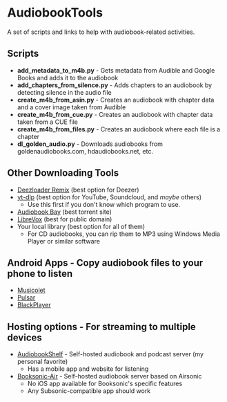 # AudiobookTools

A set of scripts and links to help with audiobook-related activities.

## Scripts

- **add_metadata_to_m4b.py** - Gets metadata from Audible and Google Books and adds it to the audiobook
- **add_chapters_from_silence.py** - Adds chapters to an audiobook by detecting silence in the audio file
- **create_m4b_from_asin.py** - Creates an audiobook with chapter data and a cover image taken from Audible
- **create_m4b_from_cue.py** - Creates an audiobook with chapter data taken from a CUE file
- **create_m4b_from_files.py** - Creates an audiobook where each file is a chapter
- **dl_golden_audio.py** - Downloads audiobooks from goldenaudiobooks.com, hdaudiobooks.net, etc.

## Other Downloading Tools

- [Deezloader Remix](https://www.deezloader.app/download/) (best option for Deezer)
- [yt-dlp](https://github.com/yt-dlp/yt-dlp) (best option for YouTube, Soundcloud, and _maybe_ others)
  - Use this first if you don't know which program to use.
- [Audiobook Bay](https://audiobookbay.net) (best torrent site)
- [LibreVox](http://librivox.org/search) (best for public domain)
- Your local library (best option for all of them)
  - For CD audiobooks, you can rip them to MP3 using Windows Media Player or similar software

## Android Apps - Copy audiobook files to your phone to listen

- [Musicolet](https://play.google.com/store/apps/details?id=in.krosbits.musicolet&hl=en_US&gl=US)
- [Pulsar](https://play.google.com/store/apps/details?id=com.rhmsoft.pulsar&hl=en_US&gl=US)
- [BlackPlayer](https://play.google.com/store/apps/details?id=com.musicplayer.blackplayerfree&hl=en_US&gl=US)

## Hosting options - For streaming to multiple devices

- [AudiobookShelf](https://github.com/advplyr/audiobookshelf) - Self-hosted audiobook and podcast server (my personal favorite)
  - Has a mobile app and website for listening
- [Booksonic-Air](https://github.com/popeen/Booksonic-Air) - Self-hosted audiobook server based on Airsonic
  - No iOS app available for Booksonic's specific features
  - Any Subsonic-compatible app should work
